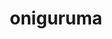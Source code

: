 ---
title: "oniguruma"
layout: cache
categories: [package, develop-2024-01-28]
meta: {"versions": ["6.9.8"], "compilers": ["gcc@=11.4.0", "gcc@=7.5.0", "gcc@=9.4.0", "oneapi@=2024.0.0"], "oss": ["ubuntu18.04", "ubuntu20.04", "ubuntu22.04"], "platforms": ["linux"], "targets": ["neoverse_v1", "neoverse_v2", "ppc64le", "x86_64_v3"], "stacks": ["developer-tools", "e4s", "e4s-neoverse-v2", "e4s-neoverse_v1", "e4s-oneapi", "e4s-power", "root"], "num_specs": 6, "num_specs_by_stack": {"developer-tools": 1, "root": 6, "e4s-neoverse_v1": 1, "e4s-power": 1, "e4s": 1, "e4s-neoverse-v2": 1, "e4s-oneapi": 1}}
spec_details: [{"hash": "cfkfccz6ugefroezpulfbcoettbde4au", "compiler": "gcc@=7.5.0", "versions": ["6.9.8"], "os": "ubuntu18.04", "platform": "linux", "target": "x86_64_v3", "variants": ["build_system=autotools"], "stacks": ["developer-tools", "root"], "size": "-", "tarball": "https://binaries.spack.io/develop-2024-01-28/build_cache/linux-ubuntu18.04-x86_64_v3/gcc-7.5.0/oniguruma-6.9.8/linux-ubuntu18.04-x86_64_v3-gcc-7.5.0-oniguruma-6.9.8-cfkfccz6ugefroezpulfbcoettbde4au.spack"}, {"hash": "2zgnx7ffdw7um2sj4pmurneaeg6vtdfm", "compiler": "gcc@=11.4.0", "versions": ["6.9.8"], "os": "ubuntu20.04", "platform": "linux", "target": "neoverse_v1", "variants": ["build_system=autotools"], "stacks": ["e4s-neoverse_v1", "root"], "size": "-", "tarball": "https://binaries.spack.io/develop-2024-01-28/build_cache/linux-ubuntu20.04-neoverse_v1/gcc-11.4.0/oniguruma-6.9.8/linux-ubuntu20.04-neoverse_v1-gcc-11.4.0-oniguruma-6.9.8-2zgnx7ffdw7um2sj4pmurneaeg6vtdfm.spack"}, {"hash": "shyrug4ak7iq5vfhmsz3i6x7mowwa7as", "compiler": "gcc@=9.4.0", "versions": ["6.9.8"], "os": "ubuntu20.04", "platform": "linux", "target": "ppc64le", "variants": ["build_system=autotools"], "stacks": ["e4s-power", "root"], "size": "-", "tarball": "https://binaries.spack.io/develop-2024-01-28/build_cache/linux-ubuntu20.04-ppc64le/gcc-9.4.0/oniguruma-6.9.8/linux-ubuntu20.04-ppc64le-gcc-9.4.0-oniguruma-6.9.8-shyrug4ak7iq5vfhmsz3i6x7mowwa7as.spack"}, {"hash": "ls3aju3a6trqxtkfkg3jojqo6k5qms3n", "compiler": "gcc@=11.4.0", "versions": ["6.9.8"], "os": "ubuntu20.04", "platform": "linux", "target": "x86_64_v3", "variants": ["build_system=autotools"], "stacks": ["e4s", "root"], "size": "-", "tarball": "https://binaries.spack.io/develop-2024-01-28/build_cache/linux-ubuntu20.04-x86_64_v3/gcc-11.4.0/oniguruma-6.9.8/linux-ubuntu20.04-x86_64_v3-gcc-11.4.0-oniguruma-6.9.8-ls3aju3a6trqxtkfkg3jojqo6k5qms3n.spack"}, {"hash": "5u7dkusqv6lir5bbpup2mhk2hm5vf3pq", "compiler": "gcc@=11.4.0", "versions": ["6.9.8"], "os": "ubuntu22.04", "platform": "linux", "target": "neoverse_v2", "variants": ["build_system=autotools"], "stacks": ["e4s-neoverse-v2", "root"], "size": "-", "tarball": "https://binaries.spack.io/develop-2024-01-28/build_cache/linux-ubuntu22.04-neoverse_v2/gcc-11.4.0/oniguruma-6.9.8/linux-ubuntu22.04-neoverse_v2-gcc-11.4.0-oniguruma-6.9.8-5u7dkusqv6lir5bbpup2mhk2hm5vf3pq.spack"}, {"hash": "e7qgkgpni2knilrlehozpqazdw6snyfi", "compiler": "oneapi@=2024.0.0", "versions": ["6.9.8"], "os": "ubuntu22.04", "platform": "linux", "target": "x86_64_v3", "variants": ["build_system=autotools"], "stacks": ["root", "e4s-oneapi"], "size": "-", "tarball": "https://binaries.spack.io/develop-2024-01-28/build_cache/linux-ubuntu22.04-x86_64_v3/oneapi-2024.0.0/oniguruma-6.9.8/linux-ubuntu22.04-x86_64_v3-oneapi-2024.0.0-oniguruma-6.9.8-e7qgkgpni2knilrlehozpqazdw6snyfi.spack"}]
---